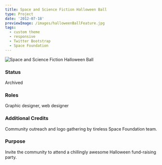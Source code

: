 ```yaml
---
title: Space and Science Fiction Halloween Ball
type: Project
date: '2012-07-18'
previewImage: /images/halloweenBallFeature.jpg
tags:
  - custom theme
  - responsive
  - Twitter Bootstrap
  - Space Foundation
---
```

![Space and Science Fiction Halloween Ball](/images/halloweenBallTop.jpg)

### Status

Archived

### Roles

Graphic designer, web designer

### Additional Credits

Community outreach and logo gathering by tireless Space Foundation team.

### Purpose

Invite the community to attend a chillingly awesome Halloween fund-raising party.
